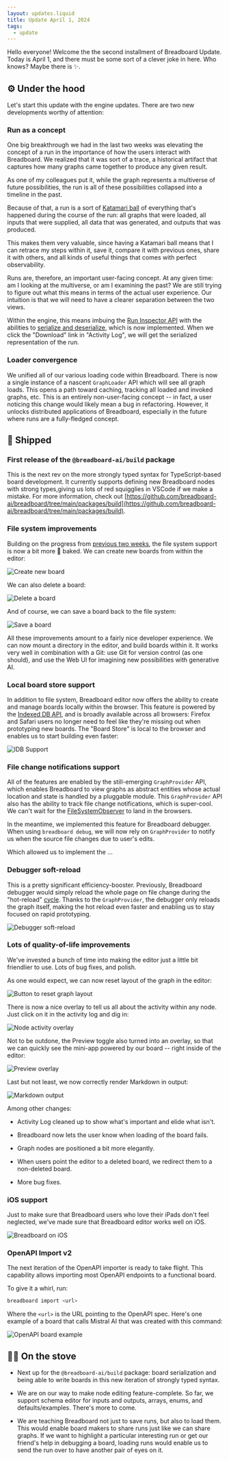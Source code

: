 ```yaml
---
layout: updates.liquid
title: Update April 1, 2024
tags:
  - update
---
```


Hello everyone! Welcome the the second installment of Breadboard Update. Today is April 1, and there must be some sort of a clever joke in here. Who knows? Maybe there is ✨.

## ⚙️ Under the hood

Let's start this update with the engine updates. There are two new developments worthy of attention:

### Run as a concept

One big breakthrough we had in the last two weeks was elevating the concept of a run in the importance of how the users interact with Breadboard. We realized that it was sort of a trace, a historical artifact that captures how many graphs came together to produce any given result.

As one of my colleagues put it, while the graph represents a multiverse of future possibilities, the run is all of these possibilities collapsed into a timeline in the past.

Because of that, a run is a sort of [Katamari ball](https://en.wikipedia.org/wiki/Katamari) of everything that's happened during the course of the run: all graphs that were loaded, all inputs that were supplied, all data that was generated, and outputs that was produced.

This makes them very valuable, since having a Katamari ball means that I can retrace my steps within it, save it, compare it with previous ones, share it with others, and all kinds of useful things that comes with perfect observability.

Runs are, therefore, an important user-facing concept. At any given time: am I looking at the multiverse, or am I examining the past? We are still trying to figure out what this means in terms of the actual user experience. Our intuition is that we will need to have a clearer separation between the two views.

Within the engine, this means imbuing the [Run Inspector API](/breadboard/docs/inspector/run/) with the abilities to [serialize and deserialize](/breadboard/docs/inspector/run/#serializing-and-loading-runs), which is now implemented. When we click the "Download" link in "Activity Log", we will get the serialized representation of the run.

### Loader convergence

We unified all of our various loading code within Breadboard. There is now a single instance of a nascent `GraphLoader` API which will see all graph loads. This opens a path toward caching, tracking all loaded and invoked graphs, etc. This is an entirely non-user-facing concept -- in fact, a user noticing this change would likely mean a bug in refactoring. However, it unlocks distributed applications of Breadboard, especially in the future where runs are a fully-fledged concept.

## 🚀 Shipped

### First release of the `@breadboard-ai/build` package

This is the next rev on the more strongly typed syntax for TypeScript-based board development. It currently supports defining new Breadboard nodes with strong types,giving us lots of red squigglies in VSCode if we make a mistake. For more information, check out [https://github.com/breadboard-ai/breadboard/tree/main/packages/build](https://github.com/breadboard-ai/breadboard/tree/main/packages/build).

### File system improvements

Building on the progress from [previous two weeks](../2024-03-18/), the file system support is now a bit more 🍞 baked. We can create new boards from within the editor:

![Create new board](/breadboard/static/images/2024-04-01/create-new.png)

We can also delete a board:

![Delete a board](/breadboard/static/images/2024-04-01/delete.png)

And of course, we can save a board back to the file system:

![Save a board](/breadboard/static/images/2024-04-01/save.png)

All these improvements amount to a fairly nice developer experience. We can now mount a directory in the editor, and build boards within it. It works very well in combination with a Git: use Git for version control (as one should), and use the Web UI for imagining new possibilities with generative AI.

### Local board store support

In addition to file system, Breadboard editor now offers the ability to create and manage boards locally within the browser. This feature is powered by the [Indexed DB API](https://developer.mozilla.org/en-US/docs/Web/API/IndexedDB_API), and is broadly available across all browsers: Firefox and Safari users no longer need to feel like they're missing out when prototyping new boards. The "Board Store" is local to the browser and enables us to start building even faster:

![IDB Support](/breadboard/static/images/2024-04-01/idb-support.png)

### File change notifications support

All of the features are enabled by the still-emerging `GraphProvider` API, which enables Breadboard to view graphs as abstract entities whose actual location and state is handled by a pluggable module. This `GraphProvider` API also has the ability to track file change notifications, which is super-cool. We can't wait for the [FileSystemObserver](https://github.com/whatwg/fs/blob/main/proposals/FileSystemObserver.md) to land in the browsers.

In the meantime, we implemented this feature for Breadboard debugger. When using `breadboard debug`, we will now rely on `GraphProvider` to notify us when the source file changes due to user's edits.

Which allowed us to implement the ...

### Debugger soft-reload

This is a pretty significant efficiency-booster. Previously, Breadboard debugger would simply reload the whole page on file change during the "hot-reload" [cycle](../../docs/happy-path/#set-up-the-debugger-and-environment). Thanks to the `GraphProvider`, the debugger only reloads the graph itself, making the hot reload even faster and enabling us to stay focused on rapid prototyping.

![Debugger soft-reload](/breadboard/static/images/2024-04-01/debugger.png)

### Lots of quality-of-life improvements

We've invested a bunch of time into making the editor just a little bit friendlier to use. Lots of bug fixes, and polish.

As one would expect, we can now reset layout of the graph in the editor:

![Button to reset graph layout](/breadboard/static/images/2024-04-01/reset-layout.png)

There is now a nice overlay to tell us all about the activity within any node. Just click on it in the activity log and dig in:

![Node activity overlay](/breadboard/static/images/2024-04-01/node-activity-overlay.png)

Not to be outdone, the Preview toggle also turned into an overlay, so that we can quickly see the mini-app powered by our board -- right inside of the editor:

![Preview overlay](/breadboard/static/images/2024-04-01/preview-overlay.png)

Last but not least, we now correctly render Markdown in output:

![Markdown output](/breadboard/static/images/2024-04-01/tour-guide-markdown.png)

Among other changes:

- Activity Log cleaned up to show what's important and elide what isn't.

- Breadboard now lets the user know when loading of the board fails.

- Graph nodes are positioned a bit more elegantly.

- When users point the editor to a deleted board, we redirect them to a non-deleted board.

- More bug fixes.

### iOS support

Just to make sure that Breadboard users who love their iPads don't feel neglected, we've made sure that Breadboard editor works well on iOS.

![Breadboard on iOS](/breadboard/static/images/2024-04-01/ios-breadboard.jpg)

### OpenAPI Import v2

The next iteration of the OpenAPI importer is ready to take flight. This capability allows importing most OpenAPI endpoints to a functional board.

To give it a whirl, run:

```bash
breadboard import <url>
```

Where the `<url>` is the URL pointing to the OpenAPI spec. Here's one example of a board that calls Mistral AI that was created with this command:

![OpenAPI board example](/breadboard/static/images/2024-04-01/openapi-v2.png)

## 🧑‍🍳 On the stove

- Next up for the `@breadboard-ai/build` package: board serialization and being able to write boards in this new iteration of strongly typed syntax.

- We are on our way to make node editing feature-complete. So far, we support schema editor for inputs and outputs, arrays, enums, and defaults/examples. There's more to come.

- We are teaching Breadboard not just to save runs, but also to load them. This would enable board makers to share runs just like we can share graphs. If we want to highlight a particular interesting run or get our friend's help in debugging a board, loading runs would enable us to send the run over to have another pair of eyes on it.
